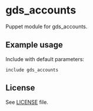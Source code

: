 # gds_accounts

Puppet module for gds_accounts.

## Example usage

Include with default parameters:
```
include gds_accounts
```

## License

See [LICENSE](LICENSE) file.
